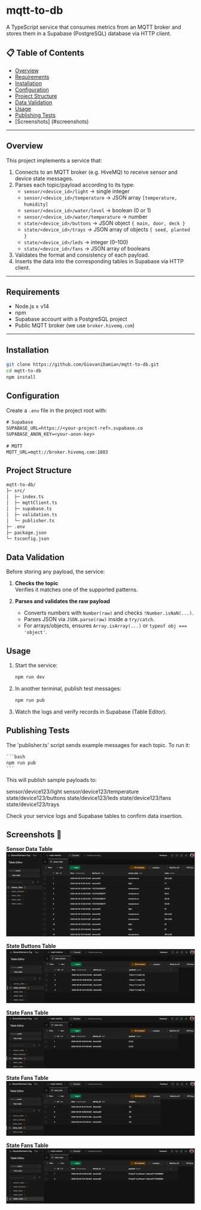 # mqtt-to-db

A TypeScript service that consumes metrics from an MQTT broker and stores them in a Supabase (PostgreSQL) database via HTTP client.

## 📋 Table of Contents

- [Overview](#overview)
- [Requirements](#requirements)
- [Installation](#installation)
- [Configuration](#configuration)
- [Project Structure](#project-structure)
- [Data Validation](#data-validation)
- [Usage](#usage)
- [Publishing Tests](#publishing-tests)
- [Screenshots] (#screenshots)

---

## Overview

This project implements a service that:

1. Connects to an MQTT broker (e.g. HiveMQ) to receive sensor and device state messages.
2. Parses each topic/payload according to its type:
   - `sensor/<device_id>/light` → single integer
   - `sensor/<device_id>/temperature` → JSON array `[temperature, humidity]`
   - `sensor/<device_id>/water/level` → boolean (0 or 1)
   - `sensor/<device_id>/water/temperature` → number
   - `state/<device_id>/buttons` → JSON object `{ main, door, deck }`
   - `state/<device_id>/trays` → JSON array of objects `{ seed, planted }`
   - `state/<device_id>/leds` → integer (0–100)
   - `state/<device_id>/fans` → JSON array of booleans
3. Validates the format and consistency of each payload.
4. Inserts the data into the corresponding tables in Supabase via HTTP client.

---

## Requirements

- Node.js ≥ v14
- npm
- Supabase account with a PostgreSQL project
- Public MQTT broker (we use `broker.hivemq.com`)

---

## Installation

```bash
git clone https://github.com/GiovaniDamian/mqtt-to-db.git
cd mqtt-to-db
npm install
```

## Configuration

Create a `.env` file in the project root with:

```dotenv
# Supabase
SUPABASE_URL=https://<your-project-ref>.supabase.co
SUPABASE_ANON_KEY=<your-anon-key>

# MQTT
MQTT_URL=mqtt://broker.hivemq.com:1883
```

## Project Structure

```
mqtt-to-db/
├─ src/
│  ├─ index.ts
│  ├─ mqttClient.ts
│  ├─ supabase.ts
│  ├─ validation.ts
│  └─ publisher.ts
├─ .env
├─ package.json
└─ tsconfig.json
```

## Data Validation

Before storing any payload, the service:

1. **Checks the topic**  
   Verifies it matches one of the supported patterns.

2. **Parses and validates the raw payload**
   - Converts numbers with `Number(raw)` and checks `!Number.isNaN(...)`.
   - Parses JSON via `JSON.parse(raw)` inside a `try/catch`.
   - For arrays/objects, ensures `Array.isArray(...)` or `typeof obj === 'object'`.

## Usage

1. Start the service:

   ```bash
   npm run dev
   ```

2. In another terminal, publish test messages:

   ```bash
   npm run pub
   ```

3. Watch the logs and verify records in Supabase (Table Editor).

## Publishing Tests

The 'publisher.ts' script sends example messages for each topic. To run it:

    ```bash
    npm run pub
    ```

This will publish sample payloads to:

sensor/device123/light
sensor/device123/temperature
state/device123/buttons
state/device123/leds
state/device123/fans
state/device123/trays

Check your service logs and Supabase tables to confirm data insertion.

## Screenshots 📸

**Sensor Data Table**  
![sensor_data](assets/screenshots/sensor_data.png)

**State Buttons Table**  
![state_buttons](assets/screenshots/state_buttons.png)

**State Fans Table**  
![state_fans](assets/screenshots/state_fans.png)

**State Fans Table**  
![state_fans](assets/screenshots/state_leds.png)

**State Fans Table**  
![state_fans](assets/screenshots/state_trays.png)
